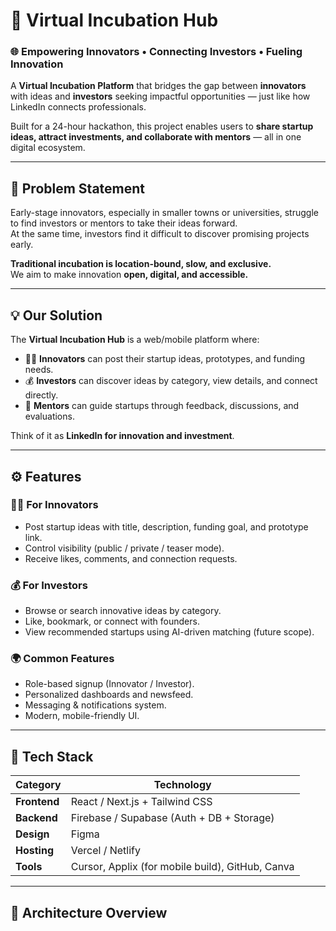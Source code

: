 # 🚀 Virtual Incubation Hub

### 🌐 Empowering Innovators • Connecting Investors • Fueling Innovation

A **Virtual Incubation Platform** that bridges the gap between **innovators** with ideas and **investors** seeking impactful opportunities — just like how LinkedIn connects professionals.

Built for a 24-hour hackathon, this project enables users to **share startup ideas, attract investments, and collaborate with mentors** — all in one digital ecosystem.

---

## 🧠 Problem Statement

Early-stage innovators, especially in smaller towns or universities, struggle to find investors or mentors to take their ideas forward.  
At the same time, investors find it difficult to discover promising projects early.  

**Traditional incubation is location-bound, slow, and exclusive.**  
We aim to make innovation **open, digital, and accessible.**

---

## 💡 Our Solution

The **Virtual Incubation Hub** is a web/mobile platform where:
- 👩‍🔬 **Innovators** can post their startup ideas, prototypes, and funding needs.
- 💰 **Investors** can discover ideas by category, view details, and connect directly.
- 🧭 **Mentors** can guide startups through feedback, discussions, and evaluations.

Think of it as **LinkedIn for innovation and investment**.

---

## ⚙️ Features

### 👨‍🔬 For Innovators
- Post startup ideas with title, description, funding goal, and prototype link.
- Control visibility (public / private / teaser mode).
- Receive likes, comments, and connection requests.

### 💰 For Investors
- Browse or search innovative ideas by category.
- Like, bookmark, or connect with founders.
- View recommended startups using AI-driven matching (future scope).

### 🌍 Common Features
- Role-based signup (Innovator / Investor).
- Personalized dashboards and newsfeed.
- Messaging & notifications system.
- Modern, mobile-friendly UI.

---

## 🧩 Tech Stack

| Category | Technology |
|-----------|-------------|
| **Frontend** | React / Next.js + Tailwind CSS |
| **Backend** | Firebase / Supabase (Auth + DB + Storage) |
| **Design** | Figma |
| **Hosting** | Vercel / Netlify |
| **Tools** | Cursor, Applix (for mobile build), GitHub, Canva |

---

## 🧱 Architecture Overview

